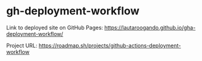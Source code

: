 # gh-deployment-workflow

Link to deployed site on GitHub Pages: https://lautaroogando.github.io/gha-deployment-workflow/

Project URL: https://roadmap.sh/projects/github-actions-deployment-workflow
